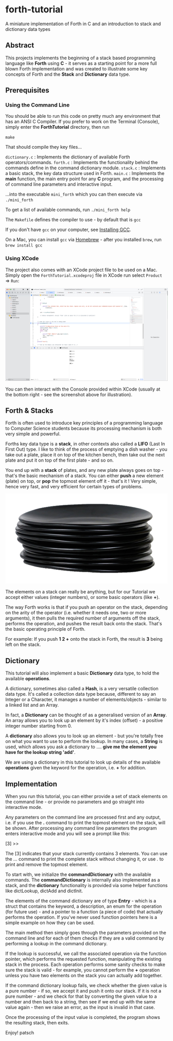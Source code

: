 # forth-tutorial
A miniature implementation of Forth in C and an introduction to stack and dictionary data types

## Abstract

This projects implements the beginning of a stack based programming language like **Forth** using **C** - it serves as a starting point for a more full blown Forth implementation and was created to illustrate some key concepts of Forth and the **Stack** and **Dictionary** data type.

## Prerequisites


### Using the Command Line

You should be able to run this code on pretty much any environment that has an ANSI C Compiler. If you prefer to work on the Terminal (Console), simply
enter the **ForthTutorial** directory, then run

`make`

That should compile they key files...

`dictionary.c` : Implements the dictionary of available Forth operators/commands.
`forth.c`      : Implements the functionality behind the commands define in the command dictionary module.
`stack.c`      : Implements a basic stack, the key data structure used in Forth.
`main.c`       : Implements the **main** function, the main entry point for any **C** program, and the processing of command line parameters and interactive input.

...into the executable `mini_forth` which you can then execute via `./mini_forth`

To get a list of available commands, run `./mini_forth help`

The `Makefile` defines the compiler to use - by default that is `gcc`

If you don't have `gcc` on your computer, see [Installing GCC](https://gcc.gnu.org/install/).

On a Mac, you can install `gcc` via [Homebrew](https://brew.sh) - after you installed `brew`, run `brew install gcc`

### Using XCode

The project also comes with an XCode project file to be used on a Mac. Simply open the `ForthTutorial.xcodeproj` file in XCode run select `Product` => `Run`:

![XCode Screenshot](https://github.com/patsch/forth-tutorial/blob/main/xcode_screenshot.png)

You can then interact with the Console provided within XCode (usually at the bottom right - see the screenshot above for illustration).

## Forth & Stacks

Forth is often used to introduce key principles of a programming language to Computer Science students because its processing mechanism is both very simple and powerful.

Forths key data type is a **stack**, in other contexts also called a **LIFO** (Last In First Out) type. I like to think of the process of emptying a dish washer - you take out a plate, place it on top of the kitchen bench, then take out the next plate and put it on top of the first plate - and so on.

You end up with a **stack** of plates, and any new plate always goes on top - that's the basic mechanism of a stack. You can either **push** a new element (plate) on top, or **pop** the topmost element off it - that's it ! Very simple, hence very fast, and very efficient for certain types of problems.

![Stack of Plates](https://github.com/patsch/forth-tutorial/blob/main/stack_of_plates.png)

The elements on a stack can really be anything, but for our Tutorial we accept either values (integer numbers), or some basic operators (like **+**).

The way Forth works is that if you push an operator on the stack, depending on the arity of the operator (i.e. whether it needs one, two or more arguments), it then pulls the required number of arguments off the stack, performs the operation, and pushes the result back onto the stack. That's the basic operating principle of Forth.

For example: If you push **1 2 +** onto the stack in Forth, the result is **3** being left on the stack.

## Dictionary

This tutorial will also implement a basic **Dictionary** data type, to hold the available **operations**. 

A dictionary, sometimes also called a **Hash**, is a very versatile collection data type. It's called a collection data type because, different to say an Integer or a Character, it manages a number of elements/objects - similar to a linked list and an Array.

In fact, a **Dictionary** can be thought of as a generalised version of an **Array**. An array allows you to look up an element by it's index (offset) - a positive integer number starting from 0.

A **dictionary** also allows you to look up an element - but you're totally free on what you want to use to perform the lookup. In many cases, a **String** is used, which allows you ask a dictionary to .... **give me the element you have for the lookup string 'add'**.

We are using a dictionary in this tutorial to look up details of the available **operations** given the keyword for the operation, i.e. **+** for addition.

## Implementation

When you run this tutorial, you can either provide a set of stack elements on the command line - or provide no parameters and go straight into interactive mode.

Any parameters on the command line are processed first and any output, i.e. if you use the **.** command to print the topmost element on the stack, will be shown. After processing any command line parameters the program enters interactive mode and you will see a prompt like this:


[3] >> 

The [3] indicates that your stack currently contains 3 elements. You can use the *...* command to print the complete stack without changing it, or use *.* to print and remove the topmost element.

To start with, we initialize the **commandDictionary** with the available commands. The **commandDictionary** is internally also implemented as a stack, and the **dictionary** functionality is provided via some helper functions like dictLookup, dictAdd and dictInit. 

The elements of the command dictionary are of type **Entry** - which is a struct that contains the keyword, a description, an enum for the operation (for future use) - and a pointer to a function (a piece of code) that actually performs the operation. If you've never used function pointers here is a simple example on how they can be used.

The main method then simply goes through the parameters provided on the command line and for each of them checks if they are a valid command by performing a lookup in the command dictionary.

If the lookup is successful, we call the associated operation via the function pointer, which performs the requested function, manipulating the existing stack in the process. Each operation performs some sanity checks to make sure the stack is valid - for example, you cannot perform the **+** operation unless you have two elements on the stack you can actually add together.

If the command dictionary lookup fails, we check whether the given value is a pure number - if so, we accept it and push it onto our stack. If it is not a pure number - and we check for that by converting the given value to a number and then back to a string, then see if we end up with the same value again - then we raise an error, as the input is invalid in that case.

Once the processing of the input value is completed, the program shows the resulting stack, then exits.


Enjoy!
patsch

